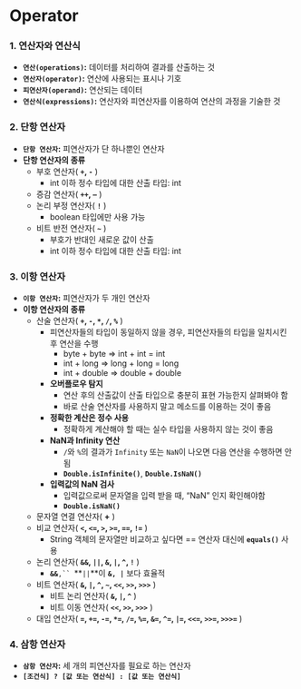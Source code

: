 # Operator

### 1. 연산자와 연산식

* **`연산(operations)`:** 데이터를 처리하여 결과를 산출하는 것
* **`연산자(operator)`:** 연산에 사용되는 표시나 기호
* **`피연산자(operand)`:** 연산되는 데이터
* **`연산식(expressions)`:** 연산자와 피연산자를 이용하여 연산의 과정을 기술한 것

### 2. 단항 연산자

* **`단항 연산자`:** 피연산자가 단 하나뿐인 연산자
* **단항 연산자의 종류**
  * 부호 연산자( **`+`, `-`** )
    * int 이하 정수 타입에 대한 산출 타입: int
  * 증감 연산자( **`++`, `–`** )
  * 논리 부정 연산자( **`!`** )
    * boolean 타입에만 사용 가능
  * 비트 반전 연산자( **`~`** )
    * 부호가 반대인 새로운 값이 산출
    * int 이하 정수 타입에 대한 산출 타입: int

### 3. 이항 연산자

* **`이항 연산자`:** 피연산자가 두 개인 연산자
* **이항 연산자의 종류**
  * 산술 연산자( **`+`, `-`, `*`, `/`, `%`** )
    * 피연산자들의 타입이 동일하지 않을 경우, 피연산자들의 타입을 일치시킨 후 연산을 수행
      * byte + byte => int + int = int
      * int + long => long + long = long
      * int + double => double + double
    * **오버플로우 탐지**
      * 연산 후의 산출값이 산출 타입으로 충분히 표현 가능한지 살펴봐야 함
      * 바로 산술 연산자를 사용하지 말고 메소드를 이용하는 것이 좋음
    * **정확한 계산은 정수 사용**
      * 정확하게 계산해야 할 때는 실수 타입을 사용하지 않는 것이 좋음
    * **NaN과 Infinity 연산**
      * `/`와 `%`의 결과가 `Infinity` 또는 `NaN`이 나오면 다음 연산을 수행하면 안됨
      * **`Double.isInfinite()`**, **`Double.IsNaN()`**
    * **입력값의 NaN 검사**
      * 입력값으로써 문자열을 입력 받을 때, “NaN” 인지 확인해야함
      * **`Double.isNaN()`**
  * 문자열 연결 연산자( **+** )
  * 비교 연산자( **`<`, `<=`, `>`, `>=`, `==`, `!=`** )
    * String 객체의 문자열만 비교하고 싶다면 == 연산자 대신에 **`equals()`** 사용
  * 논리 연산자( **`&&`, `||`, `&`, `|`, `^`, `!`** )
    * **`&&`**`,`` `**`||`**이 **`&, |`** 보다 효율적
  * 비트 연산자( **`&`, `|`, `^`, `~`, `<<`, `>>`, `>>>`** )
    * 비트 논리 연산자( **`&`, `|`, `^`** )
    * 비트 이동 연산자( **`<<`, `>>`, `>>>`** )
  * 대입 연산자( **`=`, `+=`, `-=`, `*=`, `/=`, `%=`, `&=`, `^=`, `|=`, `<<=`, `>>=`, `>>>=`** )

### 4. 삼항 연산자

* **`삼항 연산자`:** 세 개의 피연산자를 필요로 하는 연산자
* **`[조건식] ? [값 또는 연산식] : [값 또는 연산식]`**
